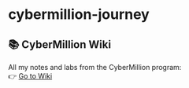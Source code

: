 # cybermillion-journey
## 📚 CyberMillion Wiki
All my notes and labs from the CyberMillion program:  
👉 [Go to Wiki](https://github.com/ma1loc/cybermillion-journey/wiki/About-Me-And-Cybermillion-Journey)
